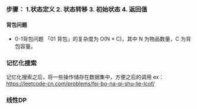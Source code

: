 ### 步骤： 1.状态定义  2. 状态转移  3. 初始状态  4. 返回值

#### 背包问题
- 0-1背包问题
「01 背包」的复杂度为 O(N * C)，其中 N 为物品数量，C 为背包容量。


### 记忆化搜索
记忆化搜索之后，将一些操作储存在数据集中，方便之后的调用
ex：https://leetcode-cn.com/problems/fei-bo-na-qi-shu-lie-lcof/

### 线性DP
